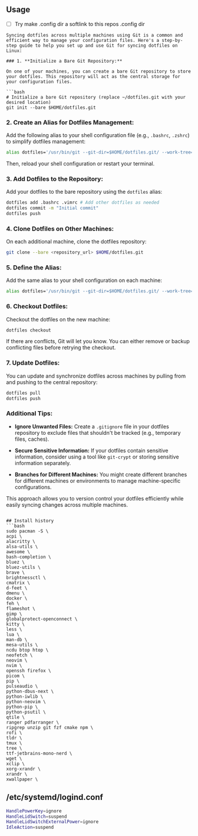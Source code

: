 ## Usage
- [ ] Try make .config dir a softlink to this repos .config dir
```
Syncing dotfiles across multiple machines using Git is a common and efficient way to manage your configuration files. Here's a step-by-step guide to help you set up and use Git for syncing dotfiles on Linux:

### 1. **Initialize a Bare Git Repository:**

On one of your machines, you can create a bare Git repository to store your dotfiles. This repository will act as the central storage for your configuration files.

```bash
# Initialize a bare Git repository (replace ~/dotfiles.git with your desired location)
git init --bare $HOME/dotfiles.git
```

### 2. **Create an Alias for Dotfiles Management:**

Add the following alias to your shell configuration file (e.g., `.bashrc`, `.zshrc`) to simplify dotfiles management:

```bash
alias dotfiles='/usr/bin/git --git-dir=$HOME/dotfiles.git/ --work-tree=$HOME'
```

Then, reload your shell configuration or restart your terminal.

### 3. **Add Dotfiles to the Repository:**

Add your dotfiles to the bare repository using the `dotfiles` alias:

```bash
dotfiles add .bashrc .vimrc # Add other dotfiles as needed
dotfiles commit -m "Initial commit"
dotfiles push
```

### 4. **Clone Dotfiles on Other Machines:**

On each additional machine, clone the dotfiles repository:

```bash
git clone --bare <repository_url> $HOME/dotfiles.git
```

### 5. **Define the Alias:**

Add the same alias to your shell configuration on each machine:

```bash
alias dotfiles='/usr/bin/git --git-dir=$HOME/dotfiles.git/ --work-tree=$HOME'
```

### 6. **Checkout Dotfiles:**

Checkout the dotfiles on the new machine:

```bash
dotfiles checkout
```

If there are conflicts, Git will let you know. You can either remove or backup conflicting files before retrying the checkout.

### 7. **Update Dotfiles:**

You can update and synchronize dotfiles across machines by pulling from and pushing to the central repository:

```bash
dotfiles pull
dotfiles push
```

### Additional Tips:

- **Ignore Unwanted Files:**
  Create a `.gitignore` file in your dotfiles repository to exclude files that shouldn't be tracked (e.g., temporary files, caches).

- **Secure Sensitive Information:**
  If your dotfiles contain sensitive information, consider using a tool like `git-crypt` or storing sensitive information separately.

- **Branches for Different Machines:**
  You might create different branches for different machines or environments to manage machine-specific configurations.

This approach allows you to version control your dotfiles efficiently while easily syncing changes across multiple machines.
```

## Install history
```bash
sudo pacman -S \
acpi \
alacritty \
alsa-utils \
awesome \
bash-completion \
bluez \
bluez-utils \
brave \
brightnessctl \
cmatrix \
d-feet \
dmenu \
docker \
feh \
flameshot \
gimp \
globalprotect-openconnect \
kitty \
less \
lua \
man-db \
mesa-utils \
ncdu btop htop \
neofetch \
neovim \
nvim \
openssh firefox \
picom \
pip \
pulseaudio \
python-dbus-next \
python-iwlib \
python-neovim \
python-pip \
python-psutil \
qtile \
ranger pdfarranger \
ripgrep unzip git fzf cmake npm \
rofi \
tldr \
tmux \
tree \
ttf-jetbrains-mono-nerd \
wget \
xclip \
xorg-xrandr \
xrandr \
xwallpaper \
```
## /etc/systemd/logind.conf
```bash
HandlePowerKey=ignore
HandleLidSwitch=suspend
HandleLidSwitchExternalPower=ignore
IdleAction=suspend
```
